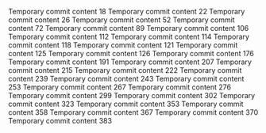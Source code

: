 Temporary commit content 18
Temporary commit content 22
Temporary commit content 26
Temporary commit content 52
Temporary commit content 72
Temporary commit content 89
Temporary commit content 106
Temporary commit content 112
Temporary commit content 114
Temporary commit content 118
Temporary commit content 121
Temporary commit content 125
Temporary commit content 126
Temporary commit content 176
Temporary commit content 191
Temporary commit content 207
Temporary commit content 215
Temporary commit content 222
Temporary commit content 239
Temporary commit content 243
Temporary commit content 253
Temporary commit content 267
Temporary commit content 276
Temporary commit content 299
Temporary commit content 302
Temporary commit content 323
Temporary commit content 353
Temporary commit content 358
Temporary commit content 367
Temporary commit content 370
Temporary commit content 383
